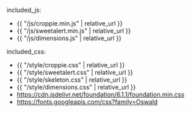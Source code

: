 included_js: 
- {{ "/js/croppie.min.js" | relative_url }}
- {{ "/js/sweetalert.min.js" | relative_url }}
- {{ "/js/dimensions.js" | relative_url }}

included_css:
- {{ "/style/croppie.css" | relative_url }}
- {{ "/style/sweetalert.css" | relative_url }}
- {{ "/style/skeleton.css" | relative_url }}
- {{ "/style/dimensions.css" | relative_url }}
- https://cdn.jsdelivr.net/foundation/6.1.1/foundation.min.css
- https://fonts.googleapis.com/css?family=Oswald